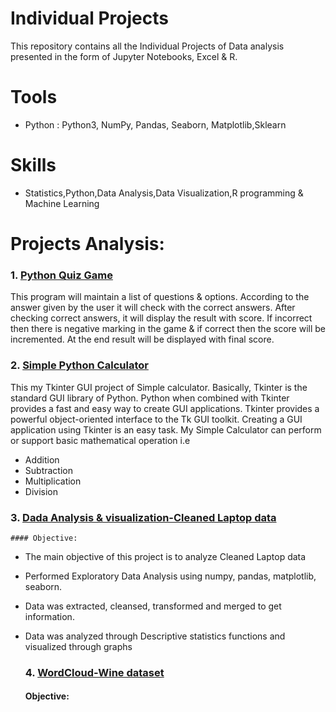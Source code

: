 # Individual Projects
This repository contains all the Individual Projects of Data analysis presented in the form of Jupyter Notebooks, Excel & R.
# Tools
- Python : Python3, NumPy, Pandas, Seaborn, Matplotlib,Sklearn
# Skills
- Statistics,Python,Data Analysis,Data Visualization,R programming & Machine Learning
# Projects Analysis:
 ### 1. [Python Quiz Game](https://github.com/PriyaModhave/EduBridge-Data-Analytics/tree/main/Projects/Individual%20Projects/01.Python%20Quiz%20Game)
   This program will maintain a list of questions & options. According to the answer given by the user it will check with the correct answers. After checking correct answers, it will display the result with score. If incorrect then there is negative marking in the game & if correct then the score will be incremented. At the end result will be displayed with final score.
     

  ### 2. [Simple Python Calculator](https://github.com/PriyaModhave/EduBridge-Data-Analytics/tree/main/Projects/Individual%20Projects/02.Simple%20Python%20Calculator)
  This my Tkinter GUI project of Simple calculator. Basically, Tkinter is the standard GUI library of Python. Python when combined with Tkinter provides a fast and easy way to create GUI applications. Tkinter provides a powerful object-oriented interface to the Tk GUI toolkit. Creating a GUI application using Tkinter is an easy task. My Simple Calculator can perform or support basic mathematical operation i.e

- Addition
- Subtraction
- Multiplication
- Division
     
     
 ### 3. [Dada Analysis & visualization-Cleaned Laptop data](https://github.com/PriyaModhave/EduBridge-Data-Analytics/tree/main/Projects/Individual%20Projects/03.Cleaned%20Laptop%20Data)
    #### Objective:
- The main objective of this project is to analyze Cleaned Laptop data
- Performed Exploratory Data Analysis using numpy, pandas, matplotlib, seaborn.
- Data was extracted, cleansed, transformed and merged to get information.
- Data was analyzed through Descriptive statistics functions and visualized through graphs
    
      
  ### 4. [WordCloud-Wine dataset](https://github.com/PriyaModhave/EduBridge-Data-Analytics/tree/main/Projects/Individual%20Projects/04.WordCloud)
   #### Objective:
   
     
